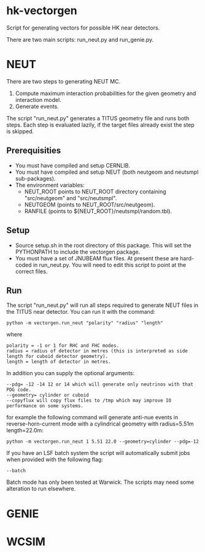 hk-vectorgen
============

Script for generating vectors for possible HK near detectors. 

There are two main scripts: run_neut.py and run_genie.py.

NEUT
====

There are two steps to generating NEUT MC.
  1. Compute maximum interaction probabilities for the given geometry and interaction model.
  2. Generate events.

The script "run_neut.py" generates a TITUS geometry file and runs both steps. 
Each step is evaluated lazily, if the target files already exist the step is skipped.

Prerequisities
--------------
  * You must have compiled and setup CERNLIB.
  * You must have compiled and setup NEUT (both neutgeom and neutsmpl sub-packages).
  * The environment variables:
    * NEUT_ROOT points to NEUT_ROOT directory containing "src/neutgeom" and "src/neutsmpl".
    * NEUTGEOM (points to NEUT_ROOT/src/neutgeom).
    * RANFILE (points to ${NEUT_ROOT}/neutsmpl/random.tbl).

Setup
-----
  * Source setup.sh in the root directory of this package. This will set the PYTHONPATH to include the vectorgen package.
  * You must have a set of JNUBEAM flux files. At present these are hard-coded in run_neut.py. You will need to edit this script to point at the correct files.

Run
---

The script "run_neut.py" will run all steps required to generate NEUT files in the TITUS near detector. You can run it with the command:

    python -m vectorgen.run_neut "polarity" "radius" "length"
  
  where
  
    polarity = -1 or 1 for RHC and FHC modes.
    radius = radius of detector in metres (this is interpreted as side length for cuboid detector geometry).
    length = length of detector in metres.
    
  In addition you can supply the optional arguments:
  
    --pdg= -12 -14 12 or 14 which will generate only neutrinos with that PDG code.
    --geometry= cylinder or cuboid
    --copyflux will copy flux files to /tmp which may improve IO performance on some systems.

for example the following command will generate anti-nue events in reverse-horn-current mode with a cylindrical geometry with radius=5.51m length=22.0m:

    python -m vectorgen.run_neut 1 5.51 22.0 --geometry=cylinder --pdg=-12

If you have an LSF batch system the script will automatically submit jobs when provided with the following flag:

    --batch

Batch mode has only been tested at Warwick. The scripts may need some alteration to run elsewhere.

GENIE
=====



WCSIM
=====
